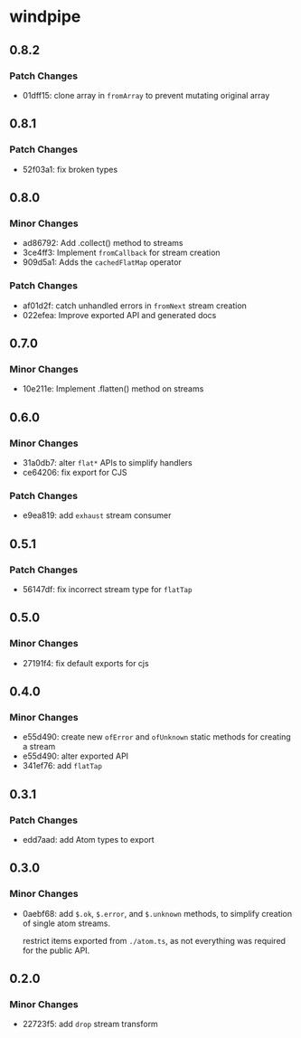 # windpipe

## 0.8.2

### Patch Changes

- 01dff15: clone array in `fromArray` to prevent mutating original array

## 0.8.1

### Patch Changes

- 52f03a1: fix broken types

## 0.8.0

### Minor Changes

- ad86792: Add .collect() method to streams
- 3ce4ff3: Implement `fromCallback` for stream creation
- 909d5a1: Adds the `cachedFlatMap` operator

### Patch Changes

- af01d2f: catch unhandled errors in `fromNext` stream creation
- 022efea: Improve exported API and generated docs

## 0.7.0

### Minor Changes

- 10e211e: Implement .flatten() method on streams

## 0.6.0

### Minor Changes

- 31a0db7: alter `flat*` APIs to simplify handlers
- ce64206: fix export for CJS

### Patch Changes

- e9ea819: add `exhaust` stream consumer

## 0.5.1

### Patch Changes

- 56147df: fix incorrect stream type for `flatTap`

## 0.5.0

### Minor Changes

- 27191f4: fix default exports for cjs

## 0.4.0

### Minor Changes

- e55d490: create new `ofError` and `ofUnknown` static methods for creating a stream
- e55d490: alter exported API
- 341ef76: add `flatTap`

## 0.3.1

### Patch Changes

- edd7aad: add Atom types to export

## 0.3.0

### Minor Changes

- 0aebf68: add `$.ok`, `$.error`, and `$.unknown` methods, to simplify creation of single atom streams.

  restrict items exported from `./atom.ts`, as not everything was required for the public API.

## 0.2.0

### Minor Changes

- 22723f5: add `drop` stream transform
